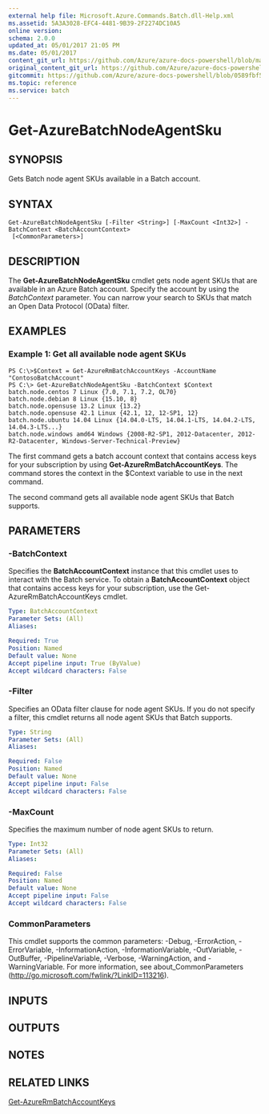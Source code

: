 ```yaml
---
external help file: Microsoft.Azure.Commands.Batch.dll-Help.xml
ms.assetid: 5A3A3028-EFC4-4481-9B39-2F2274DC10A5
online version:
schema: 2.0.0
updated_at: 05/01/2017 21:05 PM
ms.date: 05/01/2017
content_git_url: https://github.com/Azure/azure-docs-powershell/blob/master/azureps-cmdlets-docs/ResourceManager/AzureRM.Batch/v1.1.4/Get-AzureBatchNodeAgentSku.md
original_content_git_url: https://github.com/Azure/azure-docs-powershell/blob/master/azureps-cmdlets-docs/ResourceManager/AzureRM.Batch/v1.1.4/Get-AzureBatchNodeAgentSku.md
gitcommit: https://github.com/Azure/azure-docs-powershell/blob/0589fbf53d27e39e0cf445261d29c64fb0859d62
ms.topic: reference
ms.service: batch
---
```


# Get-AzureBatchNodeAgentSku

## SYNOPSIS
Gets Batch node agent SKUs available in a Batch account.

## SYNTAX

```
Get-AzureBatchNodeAgentSku [-Filter <String>] [-MaxCount <Int32>] -BatchContext <BatchAccountContext>
 [<CommonParameters>]
```

## DESCRIPTION
The **Get-AzureBatchNodeAgentSku** cmdlet gets node agent SKUs that are available in an Azure Batch account.
Specify the account by using the *BatchContext* parameter.
You can narrow your search to SKUs that match an Open Data Protocol (OData) filter.

## EXAMPLES

### Example 1: Get all available node agent SKUs
```
PS C:\>$Context = Get-AzureRmBatchAccountKeys -AccountName "ContosoBatchAccount"
PS C:\> Get-AzureBatchNodeAgentSku -BatchContext $Context 
batch.node.centos 7 Linux {7.0, 7.1, 7.2, OL70} 
batch.node.debian 8 Linux {15.10, 8} 
batch.node.opensuse 13.2 Linux {13.2} 
batch.node.opensuse 42.1 Linux {42.1, 12, 12-SP1, 12} 
batch.node.ubuntu 14.04 Linux {14.04.0-LTS, 14.04.1-LTS, 14.04.2-LTS, 14.04.3-LTS...} 
batch.node.windows amd64 Windows {2008-R2-SP1, 2012-Datacenter, 2012-R2-Datacenter, Windows-Server-Technical-Preview}
```

The first command gets a batch account context that contains access keys for your subscription by using **Get-AzureRmBatchAccountKeys**.
The command stores the context in the $Context variable to use in the next command.

The second command gets all available node agent SKUs that Batch supports.

## PARAMETERS

### -BatchContext
Specifies the **BatchAccountContext** instance that this cmdlet uses to interact with the Batch service.
To obtain a **BatchAccountContext** object that contains access keys for your subscription, use the Get-AzureRmBatchAccountKeys cmdlet.

```yaml
Type: BatchAccountContext
Parameter Sets: (All)
Aliases: 

Required: True
Position: Named
Default value: None
Accept pipeline input: True (ByValue)
Accept wildcard characters: False
```

### -Filter
Specifies an OData filter clause for node agent SKUs.
If you do not specify a filter, this cmdlet returns all node agent SKUs that Batch supports.

```yaml
Type: String
Parameter Sets: (All)
Aliases: 

Required: False
Position: Named
Default value: None
Accept pipeline input: False
Accept wildcard characters: False
```

### -MaxCount
Specifies the maximum number of node agent SKUs to return.

```yaml
Type: Int32
Parameter Sets: (All)
Aliases: 

Required: False
Position: Named
Default value: None
Accept pipeline input: False
Accept wildcard characters: False
```

### CommonParameters
This cmdlet supports the common parameters: -Debug, -ErrorAction, -ErrorVariable, -InformationAction, -InformationVariable, -OutVariable, -OutBuffer, -PipelineVariable, -Verbose, -WarningAction, and -WarningVariable. For more information, see about_CommonParameters (http://go.microsoft.com/fwlink/?LinkID=113216).

## INPUTS

## OUTPUTS

## NOTES

## RELATED LINKS

[Get-AzureRmBatchAccountKeys](./Get-AzureRmBatchAccountKeys.md)



